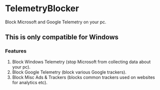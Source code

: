 # TelemetryBlocker
Block Microsoft and Google Telemetry on your pc.

## This is only compatible for Windows

### Features
1. Block Windows Telemetry (stop Microsoft from collecting data about your pc).
2. Block Google Telemetry (block various Google trackers).
3. Block Misc Ads & Trackers (blocks common trackers used on websites for analytics etc).
